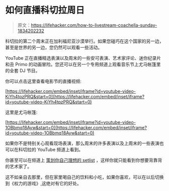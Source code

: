 # 如何直播科切拉周日

> 原文：<https://lifehacker.com/how-to-livestream-coachella-sunday-1834202232>

科切拉的第二个周末正在加利福尼亚沙漠举行。如果您碰巧在这个国家的另一边，甚至是世界的另一边，您仍然可以观看一些活动。



YouTube 正在直播精选表演以及周末的一些安可表演、艺术家评论、迷你纪录片和丑 Primo 的动画冒险。您还可以在另一个专用频道上观看音乐节上尤马帐篷里的全套 DJ 节目。

你可以点击这里查看电影节的直播视频:

 [https://lifehacker.com/embed/inset/iframe?id=youtube-video-KiYh4tpzPRQ&start=0](https://lifehacker.com/embed/inset/iframe?id=youtube-video-KiYh4tpzPRQ&start=0) 

这里是尤马帐篷:

 [https://lifehacker.com/embed/inset/iframe?id=youtube-video-1OBbmq18Ayw&start=0](https://lifehacker.com/embed/inset/iframe?id=youtube-video-1OBbmq18Ayw&start=0) 

如果你不是特别关心观看现场表演，那么周末的许多表演以及上周末的一些表演也可以在科切拉的 YouTube 频道上看到。

你甚至可以在频道上 [策划你自己理想的 setlist](https://www.youtube.com/channel/UCHF66aWLOxBW4l6VkSrS3cQ) ，这样你就只能看到你想要背靠背的艺术家了。

这不如亲自去那里，但在家里喝自己的饮料和小吃，如果你喜欢，可以在以后切换到《权力的游戏》,这绝对有它的好处。